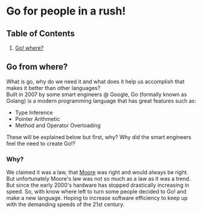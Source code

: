 # Go for people in a rush!

## Table of Contents
1. [Go! where?](#go-where?)


## Go from where?
What is go, why do we need it and what does it help us accomplish that makes it better than other languages?<br/>
Built in 2007 by some smart engineers @ Google, Go (formally known as Golang) is a modern programming language that has great features such as:
- Type Inference
- Pointer Arithmetic
- Method and Operator Overloading 

These will be explained below but first, why? Why did the smart engineers feel the need to create Go!?<br/>
### Why?
We claimed it was a law, that [Moore](https://en.wikipedia.org/wiki/Moore%27s_law) was right and would always be right. But unfortunately Moore's law was not so much as a law as it was a trend. But since the early 2000's hardware has stopped drastically increasing in speed. So, with know where left to turn some people decided to Go! and make a new language. Hoping to increase software efficiency to keep up with the demanding speeds of the 21st century.
